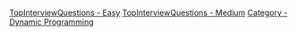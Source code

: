 [TopInterviewQuestions - Easy](TopInterviewQuestions/Easy.md)
[TopInterviewQuestions - Medium](TopInterviewQuestions/Medium.md)
[Category - Dynamic Programming](Categories/DynamicProgramming.md)
